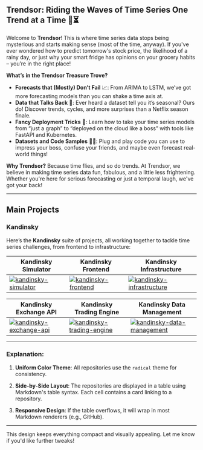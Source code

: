 ## Trendsor: Riding the Waves of Time Series One Trend at a Time 🌊⏳

Welcome to **Trendsor**! This is where time series data stops being mysterious and starts making sense (most of the time, anyway). If you've ever wondered how to predict tomorrow's stock price, the likelihood of a rainy day, or just why your smart fridge has opinions on your grocery habits – you’re in the right place!

**What’s in the Trendsor Treasure Trove?**
- **Forecasts that (Mostly) Don’t Fail** 📈: From ARIMA to LSTM, we’ve got more forecasting models than you can shake a time axis at.
- **Data that Talks Back** 🎩: Ever heard a dataset tell you it’s seasonal? Ours do! Discover trends, cycles, and more surprises than a Netflix season finale.
- **Fancy Deployment Tricks** 🚀: Learn how to take your time series models from “just a graph” to “deployed on the cloud like a boss” with tools like FastAPI and Kubernetes.
- **Datasets and Code Samples** 🧑‍💻: Plug and play code you can use to impress your boss, confuse your friends, and maybe even forecast real-world things!

**Why Trendsor?**
Because time flies, and so do trends. At Trendsor, we believe in making time series data fun, fabulous, and a little less frightening. Whether you're here for serious forecasting or just a temporal laugh, we've got your back!

---

## Main Projects

### Kandinsky
Here’s the **Kandinsky** suite of projects, all working together to tackle time series challenges, from frontend to infrastructure:

| Kandinsky Simulator                                                                                                     | Kandinsky Frontend                                                                                                      | Kandinsky Infrastructure                                                                                               |
|-------------------------------------------------------------------------------------------------------------------------|-------------------------------------------------------------------------------------------------------------------------|------------------------------------------------------------------------------------------------------------------------|
| <a href="https://github.com/Trendsor/kandinsky-simulator"><img src="https://github-readme-stats.vercel.app/api/pin/?username=Trendsor&repo=kandinsky-simulator&theme=radical" alt="kandinsky-simulator"></a> | <a href="https://github.com/Trendsor/kandinsky-frontend"><img src="https://github-readme-stats.vercel.app/api/pin/?username=Trendsor&repo=kandinsky-frontend&theme=radical" alt="kandinsky-frontend"></a> | <a href="https://github.com/Trendsor/kandinsky-infrastructure"><img src="https://github-readme-stats.vercel.app/api/pin/?username=Trendsor&repo=kandinsky-infrastructure&theme=radical" alt="kandinsky-infrastructure"></a> |

| Kandinsky Exchange API                                                                                                  | Kandinsky Trading Engine                                                                                                 | Kandinsky Data Management                                                                                               |
|-------------------------------------------------------------------------------------------------------------------------|-------------------------------------------------------------------------------------------------------------------------|-------------------------------------------------------------------------------------------------------------------------|
| <a href="https://github.com/Trendsor/kandinsky-exchange-api"><img src="https://github-readme-stats.vercel.app/api/pin/?username=Trendsor&repo=kandinsky-exchange-api&theme=radical" alt="kandinsky-exchange-api"></a> | <a href="https://github.com/Trendsor/kandinsky-trading-engine"><img src="https://github-readme-stats.vercel.app/api/pin/?username=Trendsor&repo=kandinsky-trading-engine&theme=radical" alt="kandinsky-trading-engine"></a> | <a href="https://github.com/Trendsor/kandinsky-data-management"><img src="https://github-readme-stats.vercel.app/api/pin/?username=Trendsor&repo=kandinsky-data-management&theme=radical" alt="kandinsky-data-management"></a> |

---

### Explanation:
1. **Uniform Color Theme**:
   All repositories use the `radical` theme for consistency.

2. **Side-by-Side Layout**:
   The repositories are displayed in a table using Markdown's table syntax. Each cell contains a card linking to a repository.

3. **Responsive Design**:
   If the table overflows, it will wrap in most Markdown renderers (e.g., GitHub).

---

This design keeps everything compact and visually appealing. Let me know if you'd like further tweaks!

